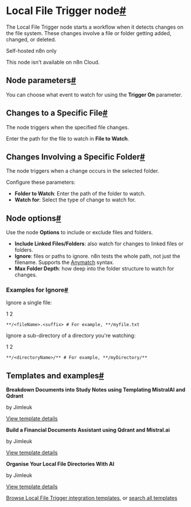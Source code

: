 [](https://github.com/n8n-io/n8n-docs/edit/main/docs/integrations/builtin/core-nodes/n8n-nodes-base.localfiletrigger.md "Edit this page")

# Local File Trigger node[#](#local-file-trigger-node "Permanent link")

The Local File Trigger node starts a workflow when it detects changes on the file system. These changes involve a file or folder getting added, changed, or deleted.

Self-hosted n8n only

This node isn't available on n8n Cloud.

## Node parameters[#](#node-parameters "Permanent link")

You can choose what event to watch for using the **Trigger On** parameter.

## Changes to a Specific File[#](#changes-to-a-specific-file "Permanent link")

The node triggers when the specified file changes.

Enter the path for the file to watch in **File to Watch**.

## Changes Involving a Specific Folder[#](#changes-involving-a-specific-folder "Permanent link")

The node triggers when a change occurs in the selected folder.

Configure these parameters:

*   **Folder to Watch**: Enter the path of the folder to watch.
*   **Watch for**: Select the type of change to watch for.

## Node options[#](#node-options "Permanent link")

Use the node **Options** to include or exclude files and folders.

*   **Include Linked Files/Folders**: also watch for changes to linked files or folders.
*   **Ignore**: files or paths to ignore. n8n tests the whole path, not just the filename. Supports the [Anymatch](https://github.com/micromatch/anymatch) syntax.
*   **Max Folder Depth**: how deep into the folder structure to watch for changes.

### Examples for Ignore[#](#examples-for-ignore "Permanent link")

Ignore a single file:

1
2

`**/<fileName>.<suffix> # For example, **/myfile.txt`

Ignore a sub-directory of a directory you're watching:

1
2

`**/<directoryName>/** # For example, **/myDirectory/**`

## Templates and examples[#](#templates-and-examples "Permanent link")

**Breakdown Documents into Study Notes using Templating MistralAI and Qdrant**

by Jimleuk

[View template details](https://n8n.io/workflows/2339-breakdown-documents-into-study-notes-using-templating-mistralai-and-qdrant/)

**Build a Financial Documents Assistant using Qdrant and Mistral.ai**

by Jimleuk

[View template details](https://n8n.io/workflows/2335-build-a-financial-documents-assistant-using-qdrant-and-mistralai/)

**Organise Your Local File Directories With AI**

by Jimleuk

[View template details](https://n8n.io/workflows/2334-organise-your-local-file-directories-with-ai/)

[Browse Local File Trigger integration templates](https://n8n.io/integrations/local-file-trigger/), or [search all templates](https://n8n.io/workflows/)